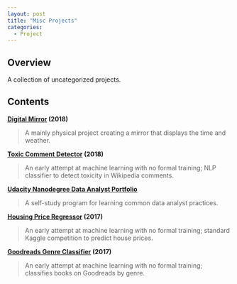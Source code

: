 ```yaml
---
layout: post
title: "Misc Projects"
categories:
  - Project
---
```


## Overview

A collection of uncategorized projects.

## Contents

**[Digital Mirror](https://github.com/justinrgarrard/MagicMirror) (2018)**

> A mainly physical project creating a mirror that displays the time and weather.

**[Toxic Comment Detector](https://github.com/justinrgarrard/KaggleToxicComment) (2018)**

> An early attempt at machine learning with no formal training; NLP classifier to detect toxicity in Wikipedia comments.

**[Udacity Nanodegree Data Analyst Portfolio](https://github.com/justinrgarrard/NanodegreePortfolio)**

> A self-study program for learning common data analyst practices.

**[Housing Price Regressor](https://github.com/justinrgarrard/KaggleHousePricer) (2017)**

> An early attempt at machine learning with no formal training; standard Kaggle competition to predict house prices.

**[Goodreads Genre Classifier](https://github.com/justinrgarrard/GenreClassifier) (2017)**

> An early attempt at machine learning with no formal training; classifies books on Goodreads by genre.
